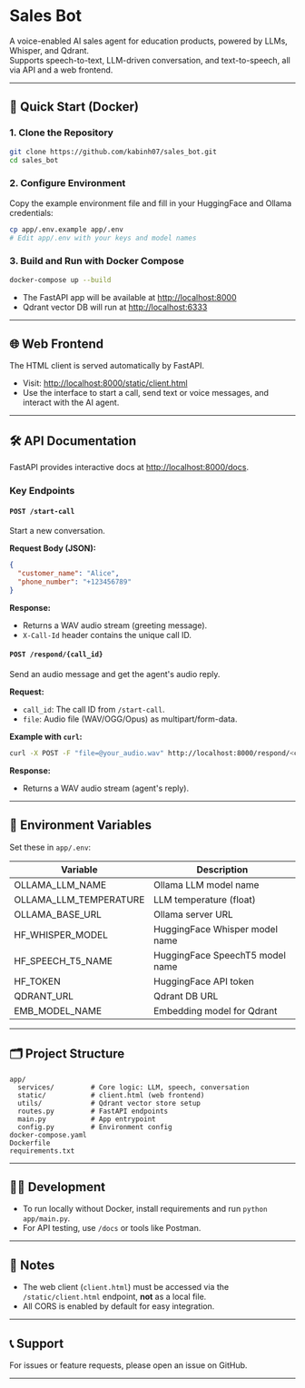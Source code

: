 # Sales Bot

A voice-enabled AI sales agent for education products, powered by LLMs, Whisper, and Qdrant.  
Supports speech-to-text, LLM-driven conversation, and text-to-speech, all via API and a web frontend.

---

## 🚀 Quick Start (Docker)

### 1. Clone the Repository

```bash
git clone https://github.com/kabinh07/sales_bot.git
cd sales_bot
```

### 2. Configure Environment

Copy the example environment file and fill in your HuggingFace and Ollama credentials:

```bash
cp app/.env.example app/.env
# Edit app/.env with your keys and model names
```

### 3. Build and Run with Docker Compose

```bash
docker-compose up --build
```

- The FastAPI app will be available at [http://localhost:8000](http://localhost:8000)
- Qdrant vector DB will run at [http://localhost:6333](http://localhost:6333)

---

## 🌐 Web Frontend

The HTML client is served automatically by FastAPI.

- Visit: [http://localhost:8000/static/client.html](http://localhost:8000/static/client.html)
- Use the interface to start a call, send text or voice messages, and interact with the AI agent.

---

## 🛠️ API Documentation

FastAPI provides interactive docs at [http://localhost:8000/docs](http://localhost:8000/docs).

### Key Endpoints

#### `POST /start-call`

Start a new conversation.

**Request Body (JSON):**
```json
{
  "customer_name": "Alice",
  "phone_number": "+123456789"
}
```

**Response:**
- Returns a WAV audio stream (greeting message).
- `X-Call-Id` header contains the unique call ID.

#### `POST /respond/{call_id}`

Send an audio message and get the agent's audio reply.

**Request:**
- `call_id`: The call ID from `/start-call`.
- `file`: Audio file (WAV/OGG/Opus) as multipart/form-data.

**Example with `curl`:**
```bash
curl -X POST -F "file=@your_audio.wav" http://localhost:8000/respond/<call_id> --output reply.wav
```

**Response:**
- Returns a WAV audio stream (agent's reply).

---

## 📝 Environment Variables

Set these in `app/.env`:

| Variable              | Description                                 |
|-----------------------|---------------------------------------------|
| OLLAMA_LLM_NAME       | Ollama LLM model name                       |
| OLLAMA_LLM_TEMPERATURE| LLM temperature (float)                     |
| OLLAMA_BASE_URL       | Ollama server URL                           |
| HF_WHISPER_MODEL      | HuggingFace Whisper model name              |
| HF_SPEECH_T5_NAME     | HuggingFace SpeechT5 model name             |
| HF_TOKEN              | HuggingFace API token                       |
| QDRANT_URL            | Qdrant DB URL                               |
| EMB_MODEL_NAME        | Embedding model for Qdrant                  |

---

## 🗂️ Project Structure

```
app/
  services/         # Core logic: LLM, speech, conversation
  static/           # client.html (web frontend)
  utils/            # Qdrant vector store setup
  routes.py         # FastAPI endpoints
  main.py           # App entrypoint
  config.py         # Environment config
docker-compose.yaml
Dockerfile
requirements.txt
```

---

## 🧑‍💻 Development

- To run locally without Docker, install requirements and run `python app/main.py`.
- For API testing, use `/docs` or tools like Postman.

---

## 📝 Notes

- The web client (`client.html`) must be accessed via the `/static/client.html` endpoint, **not** as a local file.
- All CORS is enabled by default for easy integration.

---

## 📞 Support

For issues or feature requests, please open an issue on GitHub.

---